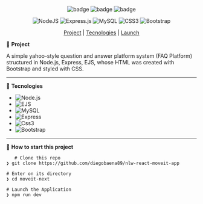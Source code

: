 <div align="center">

![badge](https://badgen.net/badge/languages/3/:color?)
 ![badge](https://badgen.net/badge/made_by/diegobaena89/:color?) 
 ![badge](https://badgen.net/github/license/micromatch/micromatch) 


<img alt="NodeJS" src="https://img.shields.io/badge/node.js%20-%2343853D.svg?&style=for-the-badge&logo=node.js&logoColor=white"/>  <img alt="Express.js" src="https://img.shields.io/badge/express.js%20-%23404d59.svg?&style=for-the-badge"/>  <img alt="MySQL" src="https://img.shields.io/badge/mysql-%2300f.svg?&style=for-the-badge&logo=mysql&logoColor=white"/>   <img alt="CSS3" src="https://img.shields.io/badge/css3%20-%231572B6.svg?&style=for-the-badge&logo=css3&logoColor=white"/>   <img alt="Bootstrap" src="https://img.shields.io/badge/bootstrap%20-%23563D7C.svg?&style=for-the-badge&logo=bootstrap&logoColor=white"/>   


[Project](#project) | [Tecnologies](#tecnologies) | [Launch](#launch)


</div>


📝 <a id="project"> **Project** </a>

A simple yahoo-style question and answer platform system (FAQ Platform) structured in Node.js, Express, EJS, whose HTML was created with Bootstrap and styled with CSS.

---

🚀 <a id="tecnologies"> **Tecnologies** </a>

- ![Node.js](https://nodejs.org/en/docs/)
- ![EJS](https://ejs.co/)
- ![MySQL](https://dev.mysql.com/doc/)
- ![Express](https://expressjs.com/pt-br/)
- ![Css3](https://www.w3schools.com/css/)
- ![Bootstrap](https://getbootstrap.com/)

---

📂 <a id="launch"> **How to start this project** </a>

       # Clone this repo
    ❯ git clone https://github.com/diegobaena89/nlw-react-moveit-app

    # Enter on its directory
    ❯ cd moveit-next

    # Launch the Application
    ❯ npm run dev
